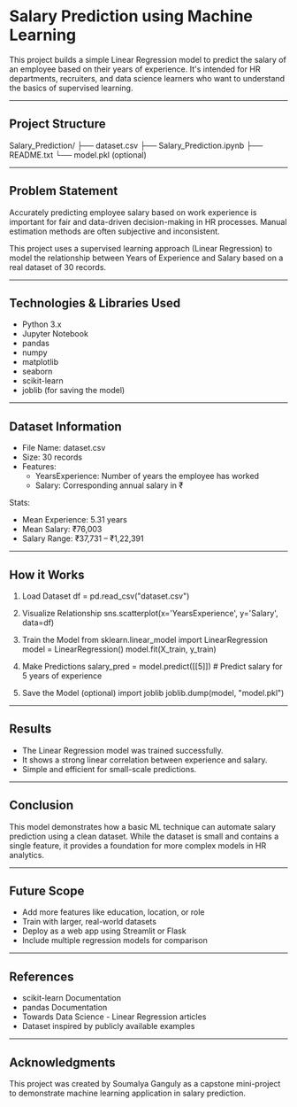 Salary Prediction using Machine Learning
========================================

This project builds a simple Linear Regression model to predict the salary of an employee based on their years of experience. It's intended for HR departments, recruiters, and data science learners who want to understand the basics of supervised learning.

------------------------------------------------------------
Project Structure
------------------------------------------------------------
Salary_Prediction/
├── dataset.csv
├── Salary_Prediction.ipynb
├── README.txt
└── model.pkl (optional)

------------------------------------------------------------
Problem Statement
------------------------------------------------------------
Accurately predicting employee salary based on work experience is important for fair and data-driven decision-making in HR processes. Manual estimation methods are often subjective and inconsistent.

This project uses a supervised learning approach (Linear Regression) to model the relationship between Years of Experience and Salary based on a real dataset of 30 records.

------------------------------------------------------------
Technologies & Libraries Used
------------------------------------------------------------
- Python 3.x
- Jupyter Notebook
- pandas
- numpy
- matplotlib
- seaborn
- scikit-learn
- joblib (for saving the model)

------------------------------------------------------------
Dataset Information
------------------------------------------------------------
- File Name: dataset.csv
- Size: 30 records
- Features:
  - YearsExperience: Number of years the employee has worked
  - Salary: Corresponding annual salary in ₹

Stats:
- Mean Experience: 5.31 years
- Mean Salary: ₹76,003
- Salary Range: ₹37,731 – ₹1,22,391

------------------------------------------------------------
How it Works
------------------------------------------------------------
1. Load Dataset
   df = pd.read_csv("dataset.csv")

2. Visualize Relationship
   sns.scatterplot(x='YearsExperience', y='Salary', data=df)

3. Train the Model
   from sklearn.linear_model import LinearRegression
   model = LinearRegression()
   model.fit(X_train, y_train)

4. Make Predictions
   salary_pred = model.predict([[5]])  # Predict salary for 5 years of experience

5. Save the Model (optional)
   import joblib
   joblib.dump(model, "model.pkl")

------------------------------------------------------------
Results
------------------------------------------------------------
- The Linear Regression model was trained successfully.
- It shows a strong linear correlation between experience and salary.
- Simple and efficient for small-scale predictions.

------------------------------------------------------------
Conclusion
------------------------------------------------------------
This model demonstrates how a basic ML technique can automate salary prediction using a clean dataset. While the dataset is small and contains a single feature, it provides a foundation for more complex models in HR analytics.

------------------------------------------------------------
Future Scope
------------------------------------------------------------
- Add more features like education, location, or role
- Train with larger, real-world datasets
- Deploy as a web app using Streamlit or Flask
- Include multiple regression models for comparison

------------------------------------------------------------
References
------------------------------------------------------------
- scikit-learn Documentation
- pandas Documentation
- Towards Data Science - Linear Regression articles
- Dataset inspired by publicly available examples

------------------------------------------------------------
Acknowledgments
------------------------------------------------------------
This project was created by Soumalya Ganguly as a capstone mini-project to demonstrate machine learning application in salary prediction.
